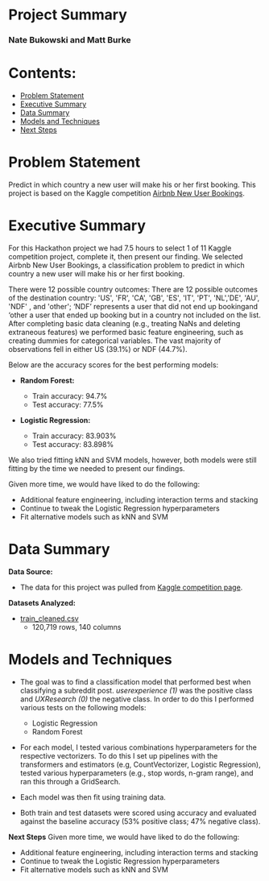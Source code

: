 # Project Summary
### Nate Bukowski and Matt Burke

# Contents:
- [Problem Statement](#Problem-Statement)
- [Executive Summary](#Executive-Summary)
- [Data Summary](#Data-Summary)
- [Models and Techniques](#Models-and-Techniques)
- [Next Steps](#Next-Steps)

# Problem Statement
Predict in which country a new user will make his or her first booking. This project is based on the Kaggle competition [Airbnb New User Bookings](https://www.kaggle.com/c/airbnb-recruiting-new-user-bookings). 

# Executive Summary
For this Hackathon project we had 7.5 hours to select 1 of 11 Kaggle competition project, complete it, then present our finding. We selected Airbnb New User Bookings, a classification problem to predict in which country a new user will make his or her first booking. 

There were 12 possible country outcomes: There are 12 possible outcomes of the destination country: 'US', 'FR', 'CA', 'GB', 'ES', 'IT', 'PT', 'NL','DE', 'AU', 'NDF' , and 'other'; ‘NDF’ represents a user that did not end up bookingand ‘other a user that ended up booking but in a country not included on the list. After completing basic data cleaning (e.g., treating NaNs and deleting extraneous features) we performed basic feature engineering, such as creating dummies for categorical variables. The vast majority of observations fell in either US (39.1%) or NDF (44.7%).

Below are the accuracy scores for the best performing models:
- **Random Forest:**
  - Train accuracy: 94.7% 
  - Test accuracy: 77.5%
  
- **Logistic Regression:**
  - Train accuracy: 83.903% 
  - Test accuracy: 83.898%

We also tried fitting kNN and SVM models, however, both models were still fitting by the time we needed to present our findings.

Given more time, we would have liked to do the following:
- Additional feature engineering, including interaction terms and stacking
- Continue to tweak the Logistic Regression hyperparameters
- Fit alternative models such as kNN and SVM 

# Data Summary
**Data Source:**
- The data for this project was pulled from [Kaggle competition page](https://www.kaggle.com/c/airbnb-recruiting-new-user-bookings/data). 

**Datasets Analyzed:**
- [train_cleaned.csv](./datasets/train_cleaned.csv)
  -  120,719 rows, 140 columns

# Models and Techniques
- The goal was to find a classification model that performed best when classifying a subreddit post. *userexperience (1)*  was the positive class and *UXResearch (0)* the negative class. In order to do this I performed various tests on the following models:
  - Logistic Regression
  - Random Forest

- For each model, I tested various combinations hyperparameters for the respective vectorizers. To do this I set up pipelines with the transformers and estimators (e.g, CountVectorizer, Logistic Regression), tested various hyperparameters (e.g., stop words, n-gram range), and ran this through a GridSearch.
- Each model was then fit using training data.
- Both train and test datasets were scored using accuracy and evaluated against the baseline accuracy (53% positive class; 47% negative class).


**Next Steps**
Given more time, we would have liked to do the following:
- Additional feature engineering, including interaction terms and stacking
- Continue to tweak the Logistic Regression hyperparameters
- Fit alternative models such as kNN and SVM 

